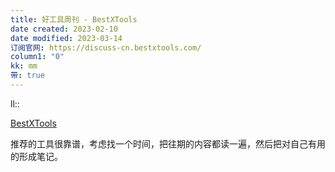```yaml
---
title: 好工具周刊 - BestXTools
date created: 2023-02-10
date modified: 2023-03-14
订阅官网: https://discuss-cn.bestxtools.com/
column1: "0"
kk: mm
带: true
---
```


ll::

[BestXTools](https://discuss-cn.bestxtools.com/)

推荐的工具很靠谱，考虑找一个时间，把往期的内容都读一遍，然后把对自己有用的形成笔记。
